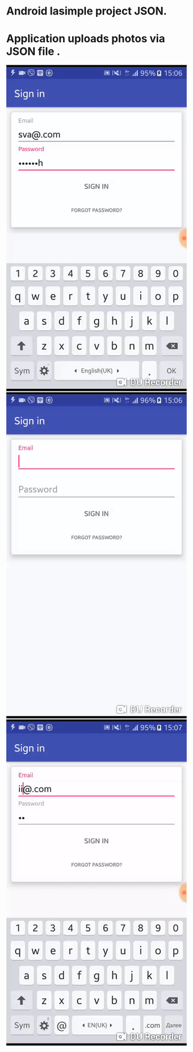# Android lasimple project JSON.
# Application uploads photos via JSON file .
![preview1](https://github.com/dmitriykotov333/JsonSimple/blob/master/ezgif.com-video-to-gif2.gif)
![preview2](https://github.com/dmitriykotov333/JsonSimple/blob/master/ezgif.com-video-to-gif1.gif)
![preview3](https://github.com/dmitriykotov333/JsonSimple/blob/master/ezgif.com-video-to-gif.gif)
